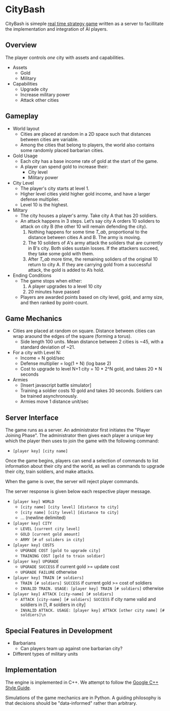 # CityBash
CityBash is simeple [real time strategy game](https://en.wikipedia.org/wiki/Real-time_strategy) written as a server to facillitate the implementation and integration of AI players.

## Overview
The player controls _one_ city with assets and capabilities.

- Assets
  - Gold
  - Military
- Capabilities
  - Upgrade city
  - Increase military power
  - Attack other cities

## Gameplay
- World layout
  - Cities are placed at random in a 2D space such that distances between cities are variable.
  - Among the cities that belong to players, the world also contains some randomly placed barbarian cities.
- Gold Usage
  - Each city has a base income rate of gold at the start of the game.
  - A player can spend gold to increase their:
    * City level
    * Military power
- City Level
  - The player's city starts at level 1.
  - Higher level cities yield higher gold income, and have a larger defense multiplier.
  - Level 10 is the highest.
- Miltary
  - The city houses a player's army. Take city A that has 20 soldiers.
  - An attack happens in 3 steps. Let’s say city A orders 10 soliders to attack on city B (the other 10 will remain defending the city).
    1. Nothing happens for some time _T_ab_, proportional to the distance between cities A and B. The army is moving.
    2. The 10 soliders of A's army attack the soliders that are currently in B's city. Both sides sustain losses. If the attackers succeed, they take some gold with them.
    3. After _T_ab_ more time, the remaining soliders of the original 10 return to city A. If they are carrying gold from a successful attack, the gold is added to A’s hold.
- Ending Conditions
  - The game stops when either:
    1. A player upgrades to a level 10 city
    2. 20 minutes have passed
  - Players are awarded points based on city level, gold, and army size, and then ranked by point-count.

## Game Mechanics
- Cities are placed at random on square. Distance between cities can wrap araound the edges of the square (forming a torus).
  - Side length 100 units. Mean distance between 2 cities is ~45, with a standard deviation of ~21.
- For a city with Level N:
  - Income = N gold/sec
  - Defense multiplier = log(1 + N) (log base 2)
  - Cost to upgrade to level N+1 city = 10 * 2^N gold, and takes 20 * N seconds
- Armies
  - [Insert javascript battle simulator]
  - Training a soldier costs 10 gold and takes 30 seconds. Soldiers can be trained asynchronously.
  - Armies move 1 distance unit/sec

## Server Interface
The game runs as a server. An administrator first initiates the "Player Joining
Phase". The administrator then gives each player a unique key which the player
then uses to join the game with the following command:
  - `[player key] [city name]`

Once the game begins, players can send a selection of commands to list
information about their city and the world, as well as commands to upgrade
their city, train soldiers, and make attacks.

When the game is over, the server will reject player commands.

The server response is given below each respective player message.
  - `[player key] WORLD`
    - `[city name] [city level] [distance to city]`
    - `[city name] [city level] [distance to city]`
    - ... (newline delimited)
  - `[player key] CITY`
    - `LEVEL [current city level]`
    - `GOLD [current gold amount]`
    - `ARMY [# of soliders in city]`
  - `[player key] COSTS`
    - `UPGRADE COST [gold to upgrade city]`
    - `TRAINING COST [gold to train soldier]`
  - `[player key] UPGRADE`
    - `UPGRADE SUCCESS` if current gold >= update cost
    - `UPGRADE FAILURE` otherwise
  - `[player key] TRAIN [# soldiers]`
    - `TRAIN [# soldiers] SUCCESS` if current gold >= cost of soldiers
    - `INVALID TRAIN. USAGE: [player key] TRAIN [# soldiers]` otherwise
  - `[player key] ATTACK [city-name] [# soldiers]`
    - `ATTACK [city-name] [# soldiers] SUCCESS` if city name valid and soldiers in [1, # soldiers in city]
    - `INVALID ATTACK. USAGE: [player key] ATTACK [other city name] [# soldiers]\n`

## Special Features in Development
- Barbarians
  - Can players team up against one barbarian city?
- Different types of military units

## Implementation
The engine is implemented in C++. We attempt to follow the
[Google C++ Style Guide](https://google.github.io/styleguide/cppguide.html).

Simulations of the game mechanics are in Python. A guiding philosophy is that
decisions should be "data-informed" rather than arbitrary.
